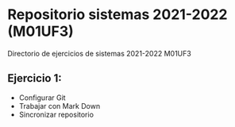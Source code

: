 # Repositorio sistemas 2021-2022 (M01UF3)
Directorio de ejercicios de sistemas 2021-2022 M01UF3


## Ejercicio 1:
* Configurar Git
* Trabajar con Mark Down
* Sincronizar repositorio
